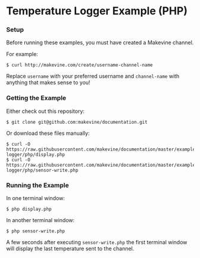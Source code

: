 # Temperature Logger Example (PHP)

### Setup

Before running these examples, you must have created a Makevine channel.

For example:

    $ curl http://makevine.com/create/username-channel-name

Replace `username` with your preferred username and `channel-name` with anything that makes sense to you!


### Getting the Example

Either check out this repository:

    $ git clone git@github.com:makevine/documentation.git

Or download these files manually:

    $ curl -O https://raw.githubusercontent.com/makevine/documentation/master/examples/temperature-logger/php/display.php
    $ curl -O https://raw.githubusercontent.com/makevine/documentation/master/examples/temperature-logger/php/sensor-write.php


### Running the Example

In one terminal window:

    $ php display.php


In another terminal window:

    $ php sensor-write.php


A few seconds after executing `sensor-write.php` the first terminal window will display the last temperature sent to the channel.